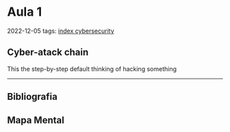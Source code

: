 # Aula 1
2022-12-05
tags: [index cybersecurity](../index%20cybersecurity.md)

## Cyber-atack chain

This the step-by-step default thinking of hacking something



-----------------------------------------------
## Bibliografia
## Mapa Mental